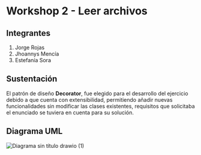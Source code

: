 # Workshop 2 -  Leer archivos

<h2>Integrantes</h2>

<ol>
  <li>Jorge Rojas</li>
  <li>Jhoannys Mencía</li>
  <li>Estefanía Sora</li>
</ol>

<h2>Sustentación</h2>
<p>El patrón de diseño  <strong>Decorator</strong>, fue elegido para el desarrollo del ejercicio debido a que cuenta con extensibilidad, permitiendo añadir nuevas funcionalidades sin modificar las clases existentes, requisitos que solicitaba el enunciado se tuviera en cuenta para su solución. </p>

<h2>Diagrama UML</h2>

![Diagrama sin título drawio (1)](https://github.com/jhoa9/Lectorarchivo/assets/48261853/13c36201-1c8f-43c3-a3ed-89751de16eea)
